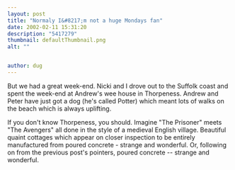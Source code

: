 ```yaml
---
layout: post
title: "Normaly I&#8217;m not a huge Mondays fan"
date: 2002-02-11 15:31:20
description: "5417279"
thumbnail: defaultThumbnail.png
alt: ""


author: dug
---
```


<p>But we had a great week-end. Nicki and I drove out to the Suffolk coast and spent the week-end at Andrew's wee house in Thorpeness. Andrew and Peter have just got a dog (he's called Potter) which meant lots of walks on the beach which is always uplifting.</p>

<p>If you don't know Thorpeness, you should. Imagine "The Prisoner" meets "The Avengers" all done in the style of a medieval English village. Beautiful quaint cottages which appear on closer inspection to be entirely manufactured from poured concrete - strange and wonderful. Or, following on from the previous post's pointers, poured concrete -- strange and wonderful.</p>
